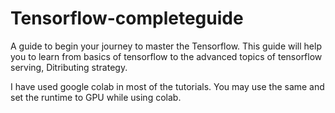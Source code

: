 # Tensorflow-completeguide

A guide to begin your journey to master the Tensorflow.
This guide will help you to learn from basics of tensorflow to the advanced topics of tensorflow serving, Ditributing strategy.

I have used google colab in most of the tutorials. You may use the same and set the runtime to GPU while using colab.
